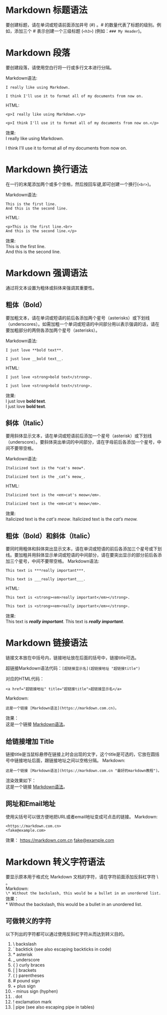 # Markdown 标题语法
要创建标题，请在单词或短语前面添加井号 (#) 。# 的数量代表了标题的级别。例如，添加三个 # 表示创建一个三级标题 (```<h3>```) (例如：```### My Header```)。


# Markdown 段落
要创建段落，请使用空白行将一行或多行文本进行分隔。

Markdown语法:
```
I really like using Markdown.

I think I'll use it to format all of my documents from now on.
```
HTML:
```
<p>I really like using Markdown.</p>

<p>I think I'll use it to format all of my documents from now on.</p>
```
效果:  
I really like using Markdown.

I think I'll use it to format all of my documents from now on.


# Markdown 换行语法  
在一行的末尾添加两个或多个空格，然后按回车键,即可创建一个换行(```<br>```)。

Markdown语法:
```
This is the first line.  
And this is the second line.
```
HTML:
```
<p>This is the first line.<br>
And this is the second line.</p>
```
效果:  
This is the first line.  
And this is the second line.  

# Markdown 强调语法  
通过将文本设置为粗体或斜体来强调其重要性。  
## 粗体（Bold）  
要加粗文本，请在单词或短语的前后各添加两个星号（asterisks）或下划线（underscores）。如需加粗一个单词或短语的中间部分用以表示强调的话，请在要加粗部分的两侧各添加两个星号（asterisks）。

Markdown语法:  
```
I just love **bold text**.
```
```
I just love __bold text__.
```

HTML:  
```
I just love <strong>bold text</strong>.
```
```
I just love <strong>bold text</strong>.
```

效果:  
I just love **bold text**.  
I just love __bold text__.  

## 斜体（Italic）  
要用斜体显示文本，请在单词或短语前后添加一个星号（asterisk）或下划线（underscore）。要斜体突出单词的中间部分，请在字母前后各添加一个星号，中间不要带空格。  

Markdown语法:  
```
Italicized text is the *cat's meow*.
```
```
Italicized text is the _cat’s meow_.
```

HTML:
```
Italicized text is the <em>cat's meow</em>.
```
```
Italicized text is the <em>cat's meow</em>.
```

效果:  
Italicized text is the *cat's meow*.
Italicized text is the _cat’s meow._  

## 粗体（Bold）和斜体（Italic）
要同时用粗体和斜体突出显示文本，请在单词或短语的前后各添加三个星号或下划线。要加粗并用斜体显示单词或短语的中间部分，请在要突出显示的部分前后各添加三个星号，中间不要带空格。
Markdown语法:
```
This text is ***really important***.
```
```
This text is ___really important___.
```

HTML:
```
This text is <strong><em>really important</em></strong>.
```
```
This text is <strong><em>really important</em></strong>.
```

效果:  
This text is ***really important***.
This text is ___really important___.

# Markdown 链接语法
链接文本放在中括号内，链接地址放在后面的括号中，链接title可选。

超链接Markdown语法代码：```[超链接显示名](超链接地址 "超链接title")```

对应的HTML代码：
```
<a href="超链接地址" title="超链接title">超链接显示名</a>
```

Markdown:  
```
这是一个链接 [Markdown语法](https://markdown.com.cn)。
```
效果：  
这是一个链接 [Markdown语法](https://markdown.com.cn)。
## 给链接增加 Title
链接title是当鼠标悬停在链接上时会出现的文字，这个title是可选的，它放在圆括号中链接地址后面，跟链接地址之间以空格分隔。
Markdown:  
```
这是一个链接 [Markdown语法](https://markdown.com.cn "最好的markdown教程")。
```
渲染效果如下：  
这是一个链接 [Markdown语法](https://markdown.com.cn "最好的markdown教程")。

## 网址和Email地址
使用尖括号可以很方便地把URL或者email地址变成可点击的链接。
Markdown:
```
<https://markdown.com.cn>
<fake@example.com>
```
效果：
<https://markdown.com.cn>
<fake@example.com>

# Markdown 转义字符语法
要显示原本用于格式化 Markdown 文档的字符，请在字符前面添加反斜杠字符 \ 。  
Markdown:  
```\* Without the backslash, this would be a bullet in an unordered list.```  
效果：  
\* Without the backslash, this would be a bullet in an unordered list.

## 可做转义的字符
以下列出的字符都可以通过使用反斜杠字符从而达到转义目的。

1. \\	        backslash
2. \`	        backtick (see also escaping backticks in code)
3. \*	        asterisk
4. \_	        underscore
5. \{ \}	    curly braces
6. \[ \]	    brackets
7. \( \)	    parentheses
8. \#	        pound sign
9. \+	        plus sign
10. \-	        minus sign (hyphen)
11. \.	        dot
12. \!	        exclamation mark
13. \|	        pipe (see also escaping pipe in tables)

